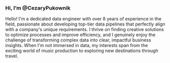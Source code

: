 ### Hi, I’m @CezaryPukownik

Hello! I'm a dedicated data engineer with over 8 years of experience in the field, passionate about developing top-tier data pipelines that perfectly align with a company's unique requirements. I thrive on finding creative solutions to optimize processes and improve efficiency, and I genuinely enjoy the challenge of transforming complex data into clear, impactful business insights. When I'm not immersed in data, my interests span from the exciting world of music production to exploring new destinations through travel.
<!---
CezaryPukownik/CezaryPukownik is a ✨ special ✨ repository because its `README.md` (this file) appears on your GitHub profile.
You can click the Preview link to take a look at your changes.
--->
